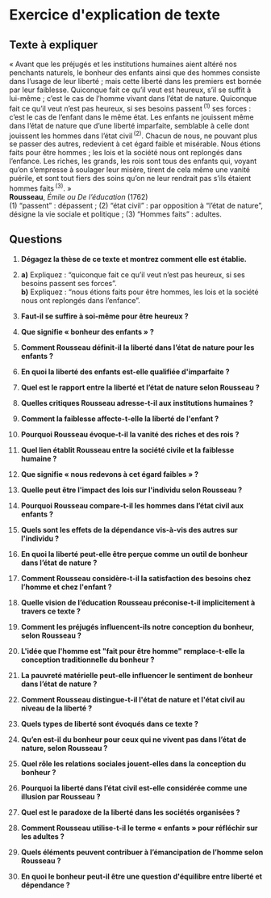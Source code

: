 # Exercice d'explication de texte

## Texte à expliquer

« Avant que les préjugés et les institutions humaines aient altéré nos penchants naturels, le bonheur des enfants ainsi que des hommes consiste dans l’usage de leur liberté ; mais cette liberté dans les premiers est bornée par leur faiblesse. Quiconque fait ce qu’il veut est heureux, s’il se suffit à lui-même ; c’est le cas de l’homme vivant dans l’état de nature. Quiconque fait ce qu’il veut n’est pas heureux, si ses besoins passent&#x202F;<sup>(1)</sup> ses forces : c’est le cas de l’enfant dans le même état. Les enfants ne jouissent même dans l’état de nature que d’une liberté imparfaite, semblable à celle dont jouissent les hommes dans l’état civil&#x202F;<sup>(2)</sup>. Chacun de nous, ne pouvant plus se passer des autres, redevient à cet égard faible et misérable. Nous étions faits pour être hommes ; les lois et la société nous ont replongés dans l’enfance. Les riches, les grands, les rois sont tous des enfants qui, voyant qu’on s’empresse à soulager leur misère, tirent de cela même une vanité puérile, et sont tout fiers des soins qu’on ne leur rendrait pas s’ils étaient hommes faits&#x202F;<sup>(3)</sup>. »  
**Rousseau**, *Émile ou De l’éducation* (1762)  
(1) “passent” : dépassent ; (2) “état civil” : par opposition à “l’état de nature”, désigne la vie sociale et politique ; (3) “Hommes faits” : adultes.  

## Questions

1. **Dégagez la thèse de ce texte et montrez comment elle est établie.**

2. **a)** Expliquez : “quiconque fait ce qu’il veut n’est pas heureux, si ses besoins passent ses forces”.  
   **b)** Expliquez : “nous étions faits pour être hommes, les lois et la société nous ont replongés dans l’enfance”.

3. **Faut-il se suffire à soi-même pour être heureux ?**

4. **Que signifie « bonheur des enfants » ?**

5. **Comment Rousseau définit-il la liberté dans l’état de nature pour les enfants ?**

6. **En quoi la liberté des enfants est-elle qualifiée d'imparfaite ?**

7. **Quel est le rapport entre la liberté et l’état de nature selon Rousseau ?**

8. **Quelles critiques Rousseau adresse-t-il aux institutions humaines ?**

9. **Comment la faiblesse affecte-t-elle la liberté de l'enfant ?**

10. **Pourquoi Rousseau évoque-t-il la vanité des riches et des rois ?**

11. **Quel lien établit Rousseau entre la société civile et la faiblesse humaine ?**

12. **Que signifie « nous redevons à cet égard faibles » ?**

13. **Quelle peut être l'impact des lois sur l'individu selon Rousseau ?**

14. **Pourquoi Rousseau compare-t-il les hommes dans l’état civil aux enfants ?**

15. **Quels sont les effets de la dépendance vis-à-vis des autres sur l'individu ?**

16. **En quoi la liberté peut-elle être perçue comme un outil de bonheur dans l’état de nature ?**

17. **Comment Rousseau considère-t-il la satisfaction des besoins chez l’homme et chez l'enfant ?**

18. **Quelle vision de l’éducation Rousseau préconise-t-il implicitement à travers ce texte ?**

19. **Comment les préjugés influencent-ils notre conception du bonheur, selon Rousseau ?**

20. **L'idée que l'homme est "fait pour être homme" remplace-t-elle la conception traditionnelle du bonheur ?**

21. **La pauvreté matérielle peut-elle influencer le sentiment de bonheur dans l’état de nature ?**

22. **Comment Rousseau distingue-t-il l'état de nature et l'état civil au niveau de la liberté ?**

23. **Quels types de liberté sont évoqués dans ce texte ?**

24. **Qu’en est-il du bonheur pour ceux qui ne vivent pas dans l’état de nature, selon Rousseau ?**

25. **Quel rôle les relations sociales jouent-elles dans la conception du bonheur ?**

26. **Pourquoi la liberté dans l’état civil est-elle considérée comme une illusion par Rousseau ?**

27. **Quel est le paradoxe de la liberté dans les sociétés organisées ?**

28. **Comment Rousseau utilise-t-il le terme « enfants » pour réfléchir sur les adultes ?**

29. **Quels éléments peuvent contribuer à l’émancipation de l’homme selon Rousseau ?**

30. **En quoi le bonheur peut-il être une question d'équilibre entre liberté et dépendance ?**
